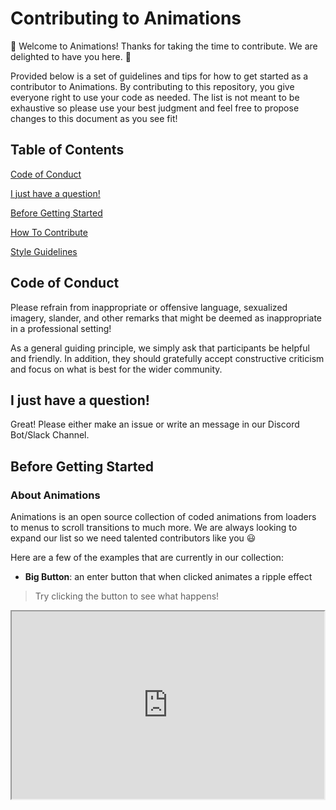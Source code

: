 # Contributing to Animations

:wave: Welcome to Animations! Thanks for taking the time to contribute. We are delighted to have you here. :wave:

Provided below is a set of guidelines and tips for how to get started as a contributor to Animations. By contributing to this repository, you give everyone right to use your code as needed. The list is not meant to be exhaustive so please use your best judgment and feel free to propose changes to this document as you see fit!

## Table of Contents

[Code of Conduct](#code-of-conduct)

[I just have a question!](#I-just-have-a-question-!)

[Before Getting Started](#before-getting-started)

[How To Contribute](#before-getting-started)

[Style Guidelines](#before-getting-started)

## Code of Conduct

Please refrain from inappropriate or offensive language, sexualized imagery, slander, and other remarks that might be deemed as inappropriate in a professional setting!

As a general guiding principle, we simply ask that participants be helpful and friendly. In addition, they should gratefully accept constructive criticism and focus on what is best for the wider community.

## I just have a question!

Great! Please either make an issue or write an message in our Discord Bot/Slack Channel.

## Before Getting Started

### About Animations

Animations is an open source collection of coded animations from loaders to menus to scroll transitions to much more. We are always looking to expand our list so we need talented contributors like you :smiley:

Here are a few of the examples that are currently in our collection:

-   **Big Button**: an enter button that when clicked animates a ripple effect

> Try clicking the button to see what happens!

<iframe src="https://animations.gq/Click%20Animations/big-button/index.html" title="W3Schools Free Online Web Tutorials" height="300px" width="500px">

-   **Simple Rotating Circle Loader**: circle loader that appears before a message

> **Note**: try refreshing the page if you do not see the animation

<iframe src="https://animations.gq/Load%20Animations/Rotating%20Circle%20Loader%20Simple/index.html" title="W3Schools Free Online Web Tutorials" height="300px" width="500px" allow="autoplay">

-   **Jumping Dots Loader**: card that when hovered over flips from front to back

<iframe src="https://animations.gq/Load%20Animations/Jumping%20Dots%20Loader/index.html" title="W3Schools Free Online Web Tutorials" height="300px" width="500px" scrolling="no">

Here is a full list of the current animations:

### Click Animations

-   [Big Button](https://animations.gq/Click%20Animations/big-button/index.html)

### Hover Animations

-   [Flip Animation on Hover](https://animations.gq/Hover%20Animations/Flip%20Animation%20on%20Hover/index.html)

### Load Animations

-   [Expanding Circle Loader](https://animations.gq/Load%20Animations/Expanding%20Circle%20Loader/index.html)

-   [Jumping Dots Loader](https://animations.gq/Load%20Animations/Jumping%20Dots%20Loader/index.html)

-   [Rotating Circle Loader Simple](https://animations.gq/Load%20Animations/Rotating%20Circle%20Loader%20Simple/index.html)

-   [Wires Pull SVG Loader](https://animations.gq/Load%20Animations/Wires%20pull%20SVG%20loader/index.html)

## How to Contribute

**Adding a new animation :video_camera:**:

1. Fork the repository, clone the repository, and create a new branch
    - New to forking a repository? Check out this [tutorial](https://github.com/firstcontributions/first-contributions) to learn how.
        > Please make sure that you do create a new branch before you make a pull request.
2. Create a new folder in relevant directory, with appropriate name
3. Add your animation and design files
4. Create a Pull Request with a proper title and description

**Fixing a bug :bug::**

1. Check the [issues](https://github.com/UsmanAhmadSaeed/Animations/issues) page to see current list of questions and problems.
2. If your issue is not there, submit a new issue, with an appropriate name and description that clearly explains the issue. Consider also adding a label.

## Style Guidelines

When doing pull requests, please make sure that the commit message is concise but _specific_. That way, community members can benefit from the short, concrete descriptions that they can refer back to later, if needed :smiley:

For your reference, here is a practical guide for writing good commit message via Git: [How to Write Good Commit Messages: A Practical Git Guide](https://www.freecodecamp.org/news/writing-good-commit-messages-a-practical-guide/)
